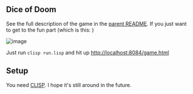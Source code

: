 ## Dice of Doom

See the full description of the game in the [parent README](https://github.com/lfborjas/distractions/blob/master/land_of_lisp/README.md). If you just want to get to the fun part (which is this: )

![image](https://user-images.githubusercontent.com/82133/48999152-c4a38400-f123-11e8-8191-bd188cf81df4.png)

Just run `clisp run.lisp` and hit up <http://localhost:8084/game.html> 

## Setup

You need [CLISP](https://clisp.sourceforge.io/). I hope it's still around in the future.
